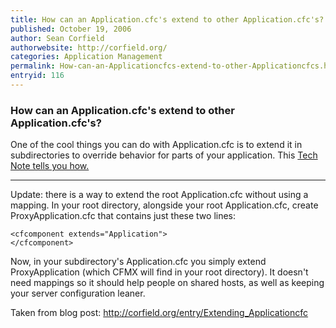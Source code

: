 ```yaml
---
title: How can an Application.cfc's extend to other Application.cfc's?
published: October 19, 2006
author: Sean Corfield
authorwebsite: http://corfield.org/
categories: Application Management
permalink: How-can-an-Applicationcfcs-extend-to-other-Applicationcfcs.html
entryid: 116
---
```


<h3>How can an Application.cfc's extend to other Application.cfc's?</h3>

<p>
One of the cool things you can do with Application.cfc is to extend it in subdirectories to override behavior for parts of your application. This <a href = "http://www.adobe.com/cfusion/knowledgebase/index.cfm?id=9ce734f4" target="nWin"> Tech Note tells you how.</a> 
</p>

<p>
<hr>
</p>

<p>
Update: there is a way to extend the root Application.cfc without using a mapping. In your root directory, alongside your root Application.cfc, create ProxyApplication.cfc that contains just these two lines: 
</p>

<pre><code class="language-markup">&lt;cfcomponent extends=&quot;Application&quot;&gt;
&lt;/cfcomponent&gt;
</code></pre>

<p>
Now, in your subdirectory's Application.cfc you simply extend ProxyApplication (which CFMX will find in your root directory). It doesn't need mappings so it should help people on shared hosts, as well as keeping your server configuration leaner. 
</p>

<p>
Taken from blog post: <a href="http://corfield.org/entry/Extending_Applicationcfc" target="nWin">http://corfield.org/entry/Extending_Applicationcfc</a>
</p>



